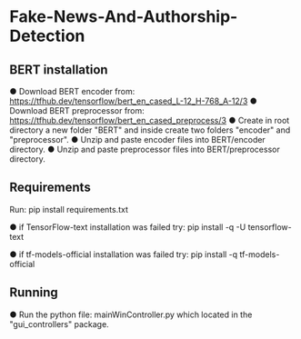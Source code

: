 # Fake-News-And-Authorship-Detection



## **BERT installation**
●	Download BERT encoder from: https://tfhub.dev/tensorflow/bert_en_cased_L-12_H-768_A-12/3 
●	Download BERT preprocessor from: https://tfhub.dev/tensorflow/bert_en_cased_preprocess/3
●	Create in root directory a new folder "BERT" and inside create two folders "encoder" and "preprocessor".
●	Unzip and paste enсoder files into BERT/encoder directory.
●   Unzip and paste preprocessor files into BERT/preprocessor directory.


## **Requirements**
Run: pip install requirements.txt

‎●‎ if TensorFlow-text installation was failed try:
    pip install -q -U tensorflow-text

‎●‎ if tf-models-official installation was failed try:
    pip install -q tf-models-official

## **Running**
‎●‎	Run the python file: mainWinController.py which located in the "gui_controllers" ‎package.‎




